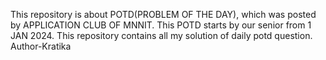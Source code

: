 This repository is about POTD(PROBLEM OF THE DAY), which was posted by APPLICATION CLUB OF MNNIT.
This POTD starts by our senior from 1 JAN 2024.
This repository contains all my solution of daily potd question.
Author-Kratika
